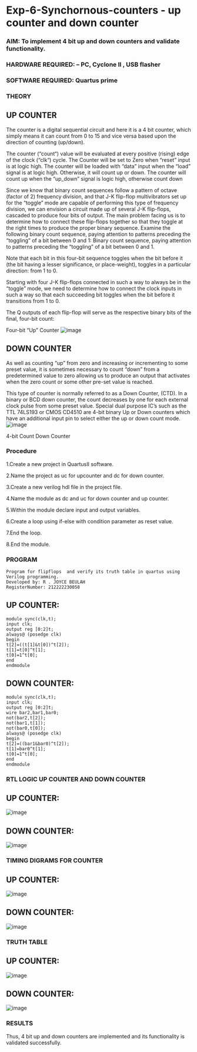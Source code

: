 # Exp-6-Synchornous-counters - up counter and down counter 
### AIM: To implement 4 bit up and down counters and validate  functionality.
### HARDWARE REQUIRED:  – PC, Cyclone II , USB flasher
### SOFTWARE REQUIRED:   Quartus prime
### THEORY 

## UP COUNTER 
The counter is a digital sequential circuit and here it is a 4 bit counter, which simply means it can count from 0 to 15 and vice versa based upon the direction of counting (up/down). 

The counter (“count“) value will be evaluated at every positive (rising) edge of the clock (“clk“) cycle.
The Counter will be set to Zero when “reset” input is at logic high.
The counter will be loaded with “data” input when the “load” signal is at logic high. Otherwise, it will count up or down.
The counter will count up when the “up_down” signal is logic high, otherwise count down

Since we know that binary count sequences follow a pattern of octave (factor of 2) frequency division, and that J-K flip-flop multivibrators set up for the “toggle” mode are capable of performing this type of frequency division, we can envision a circuit made up of several J-K flip-flops, cascaded to produce four bits of output.
The main problem facing us is to determine how to connect these flip-flops together so that they toggle at the right times to produce the proper binary sequence.
Examine the following binary count sequence, paying attention to patterns preceding the “toggling” of a bit between 0 and 1:
Binary count sequence, paying attention to patterns preceding the “toggling” of a bit between 0 and 1.

Note that each bit in this four-bit sequence toggles when the bit before it (the bit having a lesser significance, or place-weight), toggles in a particular direction: from 1 to 0.



 
 

Starting with four J-K flip-flops connected in such a way to always be in the “toggle” mode, we need to determine how to connect the clock inputs in such a way so that each succeeding bit toggles when the bit before it transitions from 1 to 0.

The Q outputs of each flip-flop will serve as the respective binary bits of the final, four-bit count:

 
 

Four-bit “Up” Counter
![image](https://user-images.githubusercontent.com/36288975/169644758-b2f4339d-9532-40c5-af40-8f4f8c942e2c.png)



## DOWN COUNTER 

As well as counting “up” from zero and increasing or incrementing to some preset value, it is sometimes necessary to count “down” from a predetermined value to zero allowing us to produce an output that activates when the zero count or some other pre-set value is reached.

This type of counter is normally referred to as a Down Counter, (CTD). In a binary or BCD down counter, the count decreases by one for each external clock pulse from some preset value. Special dual purpose IC’s such as the TTL 74LS193 or CMOS CD4510 are 4-bit binary Up or Down counters which have an additional input pin to select either the up or down count mode.
![image](https://user-images.githubusercontent.com/36288975/169644844-1a14e123-7228-4ed8-81a9-eb937dff4ac8.png)


4-bit Count Down Counter
### Procedure
1.Create a new project in QuartusII software.

2.Name the project as uc for upcounter and dc for down counter.

3.Create a new verilog hdl file in the project file.

4.Name the module as dc and uc for down counter and up counter.

5.Within the module declare input and output variables.

6.Create a loop using if-else with condition parameter as reset value.

7.End the loop.

8.End the module.



### PROGRAM 
```
Program for flipflops  and verify its truth table in quartus using Verilog programming.
Developed by: R . JOYCE BEULAH
RegisterNumber: 212222230058 
```


## UP COUNTER:
```
module sync(clk,t);
input clk;
output reg [0:2]t;
always@ (posedge clk)
begin
t[2]=((t[1]&t[0])^t[2]);
t[1]=t[0]^t[1];
t[0]=1^t[0];
end
endmodule
```
## DOWN COUNTER:
```
module sync(clk,t);
input clk;
output reg [0:2]t;
wire bar2,bar1,bar0;
not(bar2,t[2]);
not(bar1,t[1]);
not(bar0,t[0]);
always@ (posedge clk)
begin
t[2]=((bar1&bar0)^t[2]);
t[1]=bar0^t[1];
t[0]=1^t[0];
end
endmodule
```





### RTL LOGIC UP COUNTER AND DOWN COUNTER  

## UP COUNTER:

![image](https://github.com/JoyceBeulah/Exp-7-Synchornous-counters-/assets/118343698/9d9c9d12-2807-4d4b-a8a5-f73497eb99e1)

## DOWN COUNTER:
![image](https://github.com/JoyceBeulah/Exp-7-Synchornous-counters-/assets/118343698/9110e5e1-de05-480b-9614-d626c1bb4d93)







### TIMING DIGRAMS FOR COUNTER  

## UP COUNTER:

![image](https://github.com/JoyceBeulah/Exp-7-Synchornous-counters-/assets/118343698/bac154db-db1c-4e74-97f1-a65eb0b57d2b)

## DOWN COUNTER:

![image](https://github.com/JoyceBeulah/Exp-7-Synchornous-counters-/assets/118343698/65e37328-fe9c-4ca1-9bdc-a99fe1745194)





### TRUTH TABLE 

## UP COUNTER:

![image](https://github.com/JoyceBeulah/Exp-7-Synchornous-counters-/assets/118343698/99f660de-ce2e-4709-be1e-3607b5cf7569)

## DOWN COUNTER:

![image](https://github.com/JoyceBeulah/Exp-7-Synchornous-counters-/assets/118343698/66321235-78e9-4f07-8d4c-6e6d7eb0e6ec)






### RESULTS 
Thus, 4 bit up and down counters are implemented and its functionality is validated successfully.
